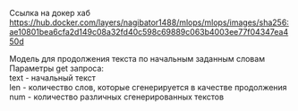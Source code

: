 Ссылка на докер хаб  
https://hub.docker.com/layers/nagibator1488/mlops/mlops/images/sha256:ae10801bea6cfa2d149c08a32fd40c598c69889c063b4003ee77f04347ea450d

Модель для продолжения текста по начальным заданным словам  
Параметры get запроса:  
text - начальный текст  
len - количество слов, которые сгенерируется в качестве продолжения  
num - количество различных сгенерированных текстов  
